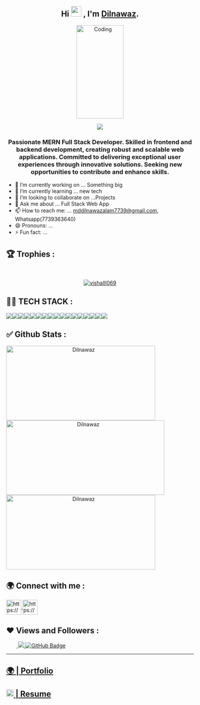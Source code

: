 


<h2 align="center">
  Hi <img src="https://media.giphy.com/media/hvRJCLFzcasrR4ia7z/giphy.gif" width="28"> , I'm <a href="https://github.com/dilsah786" target="_blank" rel="noopener noreferrer">Dilnawaz</a>.
</h2>

<p align="center"><img  src="https://user-images.githubusercontent.com/58518192/87162442-bf3e8180-c2e7-11ea-9f2a-53a50306b7ce.gif"  alt="Coding" width="50%"height="250" ></p>

<p align="center">
  <img src="https://readme-typing-svg.herokuapp.com/?lines=Full%20Stack%20MERN%20Developer;&center=true&width=500&height=50">
</p>

<h3 align="center">Passionate MERN Full Stack Developer. Skilled in frontend and backend development, creating robust and scalable web applications. Committed to delivering exceptional user experiences through innovative solutions. Seeking new opportunities to contribute and enhance skills.</h3>

- 🔭 I’m currently working on ... Something big
- 🌱 I’m currently learning ... new tech
- 👯 I’m looking to collaborate on ...Projects
- 💬 Ask me about ... Full Stack Web App
- 📫 How to reach me: ... mddilnawazalam7739@gmail.com, Whatsapp(7739363640)
- 😄 Pronouns: ...
- ⚡ Fun fact: ... 



<!-- new file -->

## 🏆 Trophies :
<br/>
<p align="center"> <a href="https://github.com/ryo-ma/github-profile-trophy"><img src="https://github-profile-trophy.vercel.app/?username=dilsah786&theme=onedark" alt="vishalll069" /></a> </p>

## 👨‍💻 TECH STACK :

<div align="center" style="display: flex; flex-wrap: wrap;">
<img src="https://img.shields.io/badge/react-%2320232a.svg?style=for-the-badge&logo=react&logoColor=%2361DAFB" />
<img src="https://img.shields.io/badge/React_Router-CA4245?style=for-the-badge&logo=react-router&logoColor=white" />
<img src="https://img.shields.io/badge/redux-%23593d88.svg?style=for-the-badge&logo=redux&logoColor=white" />
<img src="https://img.shields.io/badge/chakra-%234ED1C5.svg?style=for-the-badge&logo=chakraui&logoColor=white" />
<img src="https://img.shields.io/badge/MongoDB-%234ea94b.svg?style=for-the-badge&logo=mongodb&logoColor=white" />
<img src="https://img.shields.io/badge/HTML5-E34F26?style=for-the-badge&logo=html5&logoColor=white" />
<img src="https://img.shields.io/badge/CSS3-1572B6?style=for-the-badge&logo=css3&logoColor=white" />
<img src="https://img.shields.io/badge/JavaScript-323330?style=for-the-badge&logo=javascript&logoColor=F7DF1E" />
<img src="https://img.shields.io/badge/Bootstrap-563D7C?style=for-the-badge&logo=bootstrap&logoColor=white" />
<img src="https://img.shields.io/badge/Tailwind_CSS-38B2AC?style=for-the-badge&logo=tailwind-css&logoColor=white" />
<img src="https://img.shields.io/badge/Node.js-339933?style=for-the-badge&logo=nodedotjs&logoColor=white" />
<img src="https://img.shields.io/badge/Express.js-000000?style=for-the-badge&logo=express&logoColor=white" />
<img src="https://img.shields.io/badge/java-%23ED8B00.svg?style=for-the-badge&logo=java&logoColor=white" />
<img src="https://img.shields.io/badge/npm-CB3837?style=for-the-badge&logo=npm&logoColor=white" />
<img src="https://img.shields.io/badge/GitHub-100000?style=for-the-badge&logo=github&logoColor=white" />
<img src="https://img.shields.io/badge/GIT-E44C30?style=for-the-badge&logo=git&logoColor=white" />
<img src="https://img.shields.io/badge/vite-%23646CFF.svg?style=for-the-badge&logo=vite&logoColor=white" />
</div>

## ✅ Github Stats :

<div align="center" style="display: flex; flex-wrap: wrap;">

<img width="400px" height="200px" align="center" src="https://github-readme-stats.vercel.app/api?username=dilsah786&theme=neon&border_radius=2.7&show_icons=true" alt="Dilnawaz" />
  
<img width="425px" height="200px" align="center" src="https://github-readme-streak-stats.herokuapp.com/?user=dilsah786&theme=neon&border_radius=2.7&date_format=M%20j%5B%2C%20Y%5D" alt="Dilnawaz" />
  
<img width="400px" height="200px" align="center" src="https://github-readme-stats.vercel.app/api/top-langs/?username=dilsah786&theme=neon&border_radius=2.7" alt="Dilnawaz" />
  
</div>

<h2>🌍 Connect with me :</h2>
   <p align="left">
   <a href="https://www.linkedin.com/in/md-dilnawaz-alam-a753861a4/" target="blank">
            <img align="center"
                src="https://img.icons8.com/3d-fluency/94/linkedin.png"
                alt="https://www.linkedin.com/in/md-dilnawaz-alam-a753861a4/" width="40px" />
        </a>
        <a href="https://github.com/dilsah786" target="blank">
            <img align="center"
                src="https://img.icons8.com/3d-fluency/94/github.png"
                alt="https://github.com/dilsah786" width="40px"/>
        </a>
    </p>
    <h2>❤ Views and Followers :</h2>
    &nbsp;&nbsp;&nbsp;&nbsp;&nbsp;&nbsp;&nbsp;<a href="https://github.com/dilsah786/github-profile-views-counter">
        <img src="https://komarev.com/ghpvc/?username=dilsah786" >
    </a>
    <a href="https://github.com/Bharat-Shaw?tab=followers">
        <img src="https://img.shields.io/github/followers/dilsah786?label=Followers&style=social" alt="GitHub Badge">
    </a>
    <hr />
    <h2><a href="https://portfolio-sooty-five-77.vercel.app/">🌍 | Portfolio </a></h2>
    <h2><a href="https://drive.google.com/file/d/16cLcep4isminOLNycgUnCxTVo0fx-rtq/view?usp=sharing" target="_blank"> <img src="https://i.pinimg.com/474x/0f/00/f1/0f00f1f62f4d7df319284f1e373c6455.jpg" width="20px" height="20px" />  | Resume </a></h2>


    

<!--
**dilsah786/dilsah786** is a ✨ _special_ ✨ repository because its `README.md` (this file) appears on your GitHub profile.

Here are some ideas to get you started:

- 🔭 I’m currently working on ...
- 🌱 I’m currently learning ...
- 👯 I’m looking to collaborate on ...
- 🤔 I’m looking for help with ...
- 💬 Ask me about ...
- 📫 How to reach me: ...
- 😄 Pronouns: ...
- ⚡ Fun fact: ...
-->
